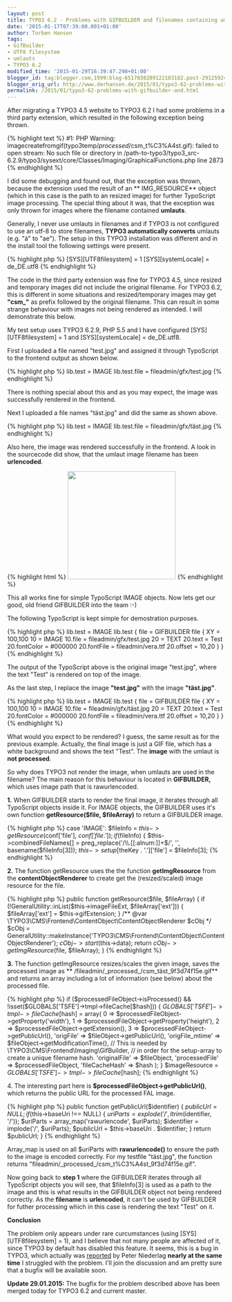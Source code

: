 ```yaml
---
layout: post
title: TYPO3 6.2 - Problems with GIFBUILDER and filenames containing umlauts
date: '2015-01-17T07:39:00.001+01:00'
author: Torben Hansen
tags:
- GifBuilder
- UTF8 filesystem
- umlauts
- TYPO3 6.2
modified_time: '2015-01-29T16:39:47.298+01:00'
blogger_id: tag:blogger.com,1999:blog-6517038209122183182.post-2912592419267973251
blogger_orig_url: http://www.derhansen.de/2015/01/typo3-62-problems-with-gifbuilder-and.html
permalink: /2015/01/typo3-62-problems-with-gifbuilder-and.html
---
```


After migrating a TYPO3 4.5 website to TYPO3 6.2 I had some problems in a third party extension, which resulted in the
following exception being thrown.

{% highlight text %}
#1: PHP Warning: imagecreatefromgif(typo3temp/_processed_/csm_t%C3%A4st.gif): failed to open stream: No such file or directory in /path-to-typo3/typo3_src-6.2.9/typo3/sysext/core/Classes/Imaging/GraphicalFunctions.php line 2873 
{% endhighlight %}

I did some debugging and found out, that the exception was thrown, because the extension used the result of an **
IMG\_RESOURCE** object (which in this case is the path to an resized image) for further TypoScript image processing. The
special thing about it was, that the exception was only thrown for images where the filename contained **umlauts**.

Generally, I never use umlauts in filenames and if TYPO3 is not configured to use an utf-8 to store filenames, **TYPO3
automatically converts** umlauts (e.g. "ä" to "ae"). The setup in this TYPO3 installation was different and in the
install tool the following settings were present.

{% highlight php %}
[SYS][UTF8filesystem] = 1
[SYS][systemLocale] = de_DE.utf8
{% endhighlight %}

The code in the third party extension was fine for TYPO3 4.5, since resized and temporary images did not include the
original filename. For TYPO3 6.2, this is different in some situations and resized/temporary images may get **"csm\_"**
as prefix followed by the original filename. This can result in some strange behaviour with images not being rendered as
intended. I will demonstrate this below.

My test setup uses TYPO3 6.2.9, PHP 5.5 and I have configured \[SYS\]\[UTF8filesystem\] = 1 and \[SYS\]\[systemLocale\]
= de\_DE.utf8.

First I uploaded a file named "test.jpg" and assigned it through TypoScript to the frontend output as shown below.

{% highlight php %}
lib.test = IMAGE
lib.test.file = fileadmin/gfx/test.jpg
{% endhighlight %}

There is nothing special about this and as you may expect, the image was successfully rendered in the frontend.

Next I uploaded a file names "täst.jpg" and did the same as shown above.

{% highlight php %}
lib.test = IMAGE
lib.test.file = fileadmin/gfx/täst.jpg
{% endhighlight %}

Also here, the image was rendered successfully in the frontend. A look in the sourcecode did show, that the umlaut image
filename has been **urlencoded**.

{% highlight html %}
<img alt="" border="0" height="250" src="fileadmin/gfx/t%C3%A4st.jpg" width="250" />
{% endhighlight %}

This all works fine for simple TypoScript IMAGE objects. Now lets get our good, old friend GIFBUILDER into the team :-)

The following TypoScript is kept simple for demostration purposes.

{% highlight php %}
lib.test = IMAGE
lib.test {
  file = GIFBUILDER
  file {
    XY = 100,100
    10 = IMAGE
    10.file = fileadmin/gfx/test.jpg
    20 = TEXT
    20.text = Test
    20.fontColor = #000000
    20.fontFile = fileadmin/vera.ttf
    20.offset = 10,20
  }
}
{% endhighlight %}

The output of the TypoScript above is the original image "test.jpg", where the text "Test" is rendered on top of the
image.

As the last step, I replace the image **"test.jpg"** with the image **"täst.jpg"**.

{% highlight php %}
lib.test = IMAGE
lib.test {
  file = GIFBUILDER
  file {
    XY = 100,100
    10 = IMAGE
    10.file = fileadmin/gfx/täst.jpg
    20 = TEXT
    20.text = Test
    20.fontColor = #000000
    20.fontFile = fileadmin/vera.ttf
    20.offset = 10,20
  }
}
{% endhighlight %}

What would you expect to be rendered? I guess, the same result as for the previous example. Actually, the final image is
just a GIF file, which has a white background and shows the text "Test". The **image** with the umlaut is
**not processed**.

So why does TYPO3 not render the image, when umlauts are used in the filename? The main reason for this behaviour is
located in **GIFBUILDER,** which uses image path that is rawurlencoded.

**1.** When GIFBUILDER starts to render the final image, it iterates through all TypoScript objects inside it. For IMAGE
objects, the GIFBUILDER uses it's own function **getResource($file, $fileArray)** to return a GIFBUILDER image.

{% highlight php %}
case 'IMAGE':
 $fileInfo = $this->getResource($conf['file'], $conf['file.']);
 if ($fileInfo) {
  $this->combinedFileNames[] = preg_replace('/\\.[[:alnum:]]+$/', '', basename($fileInfo[3]));
  $this->setup[$theKey . '.']['file'] = $fileInfo[3];
{% endhighlight %}

**2\.** The function getResource uses the the function **getImgResource** from the **contentObjectRenderer** to create
get the (resized/scaled) image resource for the file.

{% highlight php %}
public function getResource($file, $fileArray) {
 if (!GeneralUtility::inList($this->imageFileExt, $fileArray['ext'])) {
  $fileArray['ext'] = $this->gifExtension;
 }
 /** @var \TYPO3\CMS\Frontend\ContentObject\ContentObjectRenderer $cObj */
 $cObj = GeneralUtility::makeInstance('TYPO3\\CMS\\Frontend\\ContentObject\\ContentObjectRenderer');
 $cObj->start($this->data);
 return $cObj->getImgResource($file, $fileArray);
}
{% endhighlight %}

**3\.** The function getImgResource resizes/scales the given image, saves the processed image as **
/fileadmin/\_processed\_/csm\_täst\_9f3d74f15e.gif** and returns an array including a lot of information (see below)
about the processed file.

{% highlight php %}
if ($processedFileObject->isProcessed() && !isset($GLOBALS['TSFE']->tmpl->fileCache[$hash])) {
 $GLOBALS['TSFE']->tmpl->fileCache[$hash] = array(
  0 => $processedFileObject->getProperty('width'),
  1 => $processedFileObject->getProperty('height'),
  2 => $processedFileObject->getExtension(),
  3 => $processedFileObject->getPublicUrl(),
  'origFile' => $fileObject->getPublicUrl(),
  'origFile_mtime' => $fileObject->getModificationTime(),
  // This is needed by \TYPO3\CMS\Frontend\Imaging\GifBuilder,
  // in order for the setup-array to create a unique filename hash.
  'originalFile' => $fileObject,
  'processedFile' => $processedFileObject,
  'fileCacheHash' => $hash
 );
}
$imageResource = $GLOBALS['TSFE']->tmpl->fileCache[$hash];
{% endhighlight %}

4\. The interesting part here is **$processedFileObject->getPublicUrl()**, which returns the public URL for the
processed FAL image.

{% highlight php %}
public function getPublicUrl($identifier) {
 $publicUrl = NULL;
 if ($this->baseUri !== NULL) {
  $uriParts = explode('/', ltrim($identifier, '/'));
  $uriParts = array_map('rawurlencode', $uriParts);
  $identifier = implode('/', $uriParts);
  $publicUrl = $this->baseUri . $identifier;
 }
 return $publicUrl;
}
{% endhighlight %}

Array\_map is used on all $uriParts with **rawurlencode()** to ensure the path to the image is encoded correctly. For my
testfile "täst.jpg", the function returns "fileadmin/\_processed\_/csm\_t%C3%A4st\_9f3d74f15e.gif".

Now going back to **step 1** where the GIFBUILDER iterates through all TypoScript objects you will see, that
$fileInfo\[3\] is used as a path to the image and this is what results in the GIFBUILDER object not being rendered
correctly. As the **filename** is **urlencoded**, it can't be used by GIFBUILDER for futher processing which in this
case is rendering the text "Test" on it.

**Conclusion**

The problem only appears under rare curcumstances (using \[SYS\]\[UTF8filesystem\] = 1), and I believe that not many
people are affected of it, since TYPO3 by default has disabled this feature. It seems, this is a bug in TYPO3, which
actually was [reported](https://forge.typo3.org/issues/64224) by Peter Niederlag **nearly at the same time** I struggled
with the problem. I'll join the discussion and am pretty sure that a bugfix will be available soon.

**Update 29.01.2015:** The bugfix for the problem described above has been merged today for TYPO3 6.2 and current
master.